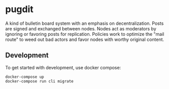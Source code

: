 # pugdit

A kind of bulletin board system with an emphasis on decentralization.
Posts are signed and exchanged between nodes.
Nodes act as moderators by ignoring or favoring posts for replication.
Policies work to optimize the "mail route" to weed out bad actors and favor nodes with worthy original content.


## Development

To get started with development, use docker compose:

    docker-compose up
    docker-compose run cli migrate
